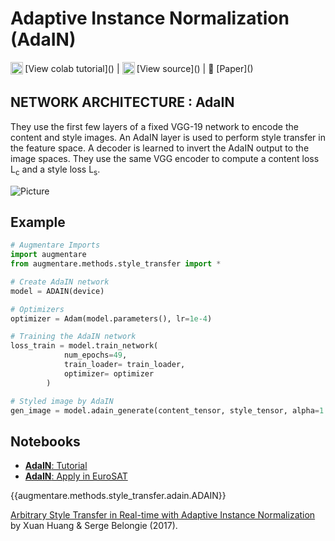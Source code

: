 # Adaptive Instance Normalization (AdaIN)

<sub>
    <img src="https://upload.wikimedia.org/wikipedia/commons/d/d0/Google_Colaboratory_SVG_Logo.svg" width="20">
</sub>[View colab tutorial]() |
<sub>
    <img src="https://upload.wikimedia.org/wikipedia/commons/9/91/Octicons-mark-github.svg" width="20">
</sub>[View source]() |
📰 [Paper]()

## NETWORK ARCHITECTURE : AdaIN
They use the first few layers of a fixed VGG-19 network to encode the content and style images. An AdaIN layer is used to perform style transfer in the feature space. A decoder is learned to invert the AdaIN output to the image spaces. They use the same VGG encoder to compute a content loss L<sub>c</sub> and a style loss L<sub>s</sub>.

<img src="/home/vuong.nguyen/vuong/augmentare/docs/assets/adain.png" alt="Picture" style="display: block; margin: 0 auto" />

## Example

```python
# Augmentare Imports
import augmentare
from augmentare.methods.style_transfer import *

# Create AdaIN network
model = ADAIN(device)

# Optimizers
optimizer = Adam(model.parameters(), lr=1e-4)

# Training the AdaIN network
loss_train = model.train_network(
            num_epochs=49,
            train_loader= train_loader,
            optimizer= optimizer
        )

# Styled image by AdaIN
gen_image = model.adain_generate(content_tensor, style_tensor, alpha=1.0)
```

## Notebooks

- [**AdaIN**: Tutorial]()
- [**AdaIN**: Apply in EuroSAT]()

{{augmentare.methods.style_transfer.adain.ADAIN}}

[Arbitrary Style Transfer in Real-time with Adaptive Instance Normalization](https://arxiv.org/pdf/1703.06868.pdf) by Xuan Huang & Serge Belongie (2017).
